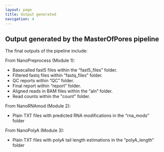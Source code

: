 ```yaml
---
layout: page
title: Output generated 
navigation: 4
---
```



## Output generated by the MasterOfPores pipeline
The final outputs of the pipeline include:

From NanoPreprocess (Module 1): 
- Basecalled fast5 files within the “fast5_files” folder.
- Filtered fastq files within “fastq_files” folder.
- QC reports within “QC” folder.
- Final report within “report” folder.
- Aligned reads in BAM files within the “aln” folder.
- Read counts within the "count" folder.

From NanoRNAmod (Module 2): 
- Plain TXT files with predicted RNA modifications in the “rna_mods” folder

From NanoPolyA (Module 3): 
- Plain TXT files with polyA tail length estimations in the “polyA_length” folder


